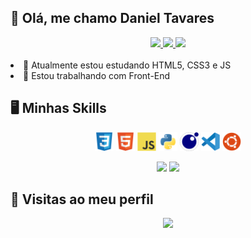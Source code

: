 ## :wave: Olá, me chamo Daniel Tavares

<div align="center" style="display: inline_block">
  <a href="https://www.instagram.com/niel.tvrs/">
  <img src="https://img.shields.io/badge/Instagram-E4405F?style=for-the-badge&logo=instagram&logoColor=white">
  </a> 
  <a href="https://www.linkedin.com/in/daniel-tavares-8399a9217">
  <img src="https://img.shields.io/badge/LinkedIn-0077B5?style=for-the-badge&logo=linkedin&logoColor=white">
  </a>
  <a href="https://twitch.tv/iaze_">
  <img src="https://img.shields.io/badge/Twitch-9146FF?style=for-the-badge&logo=twitch&logoColor=white">
  </a>
</div>

</br>
  <li>🌱 Atualmente estou estudando HTML5, CSS3 e JS</li>
  <li>🔭 Estou trabalhando com Front-End</li>
  
## :desktop_computer: Minhas Skills

<div align="center" style="display: inline_block">
  <img align="center" height="30" widht="40" src="https://github.com/devicons/devicon/blob/master/icons/css3/css3-original.svg">
  <img align="center" height="30" widht="40" src="https://github.com/devicons/devicon/blob/master/icons/html5/html5-original.svg">
  <img align="center" height="30" widht="40" src="https://github.com/devicons/devicon/blob/master/icons/javascript/javascript-original.svg">
  <img align="center" height="30" widht="40" src="https://github.com/devicons/devicon/blob/master/icons/python/python-original.svg">
  <img align="center" height="30" widht="40" src="https://github.com/devicons/devicon/blob/master/icons/lua/lua-original.svg">
  <img align="center" height="30" widht="40" src="https://github.com/devicons/devicon/blob/master/icons/vscode/vscode-original.svg">
  <img align="center" height="30" widht="40" src="https://github.com/devicons/devicon/blob/master/icons/ubuntu/ubuntu-plain.svg">
</div>

</br>

<div align="center" style="display: inline_block">
  <a href="https://github.com/iaZe"></a>
  <img height="160em" src="https://github-readme-stats.vercel.app/api?username=iaZe&show_icons=true&count_private=true&theme=midnight-purple"/>  
  <img height="160em" src="https://github-readme-stats.vercel.app/api/top-langs/?username=iaZe&layout=compact&langs_count=7&theme=midnight-purple"/>
</div>

## :eyes: Visitas ao meu perfil
<div align="center" style="display: inline_block"> 
<img src="https://profile-counter.glitch.me/iaZe/count.svg" />
</div>
